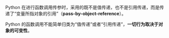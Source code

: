Python 在进行函数调用传参时，采用的既不是值传递，也不是引用传递，而是传递了“变量所指对象的引用”（**pass-by-object-reference**）。

Python 的函数调用不能简单归类为“值传递”或者“引用传递”，**一切行为取决于对象的可变性**。